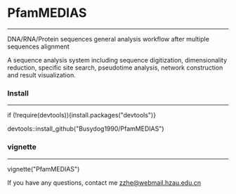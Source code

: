 # PfamMEDIAS
---
DNA/RNA/Protein sequences general analysis workflow after multiple sequences alignment

A sequence analysis system including sequence digitization, dimensionality reduction, 
specific site search, pseudotime analysis, network construction and result visualization.

### Install
---
if (!require(devtools)){install.packages("devtools")}

devtools::install_github("Busydog1990/PfamMEDIAS")

### vignette
---
vignette("PfamMEDIAS")

If you have any questions, contact me <zzhe@webmail.hzau.edu.cn>
